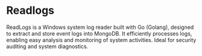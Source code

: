 # Readlogs
ReadLogs is a Windows system log reader built with Go (Golang), designed to extract and store event logs into MongoDB. It efficiently processes logs, enabling easy analysis and monitoring of system activities. Ideal for security auditing and system diagnostics.
